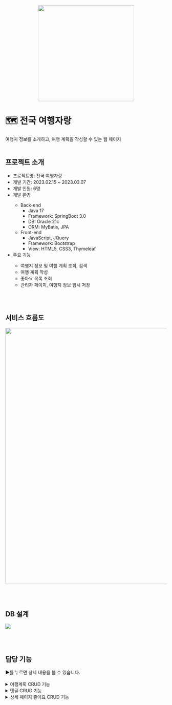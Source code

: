 <p align="center">
  <img src="https://github.com/yy-ham/Trip-Contest/assets/118264054/bca2943a-fd50-40d9-b868-f1dae67182e0" width="300">
</p>

# 🗺 전국 여행자랑
여행지 정보를 소개하고, 여행 계획을 작성할 수 있는 웹 페이지
<br>
<br>

<h2>프로젝트 소개</h2>
<ul>
  <li>프로젝트명: 전국 여행자랑</li>
  <li>개발 기간: 2023.02.15 ~ 2023.03.07</li>
  <li>개발 인원: 6명</li>
  <li>개발 환경</li>
  <ul>
    <li>Back-end
      <ul>
        <li>Java 17</li>
        <li>Framework: SpringBoot 3.0</li>
        <li>DB: Oracle 21c</li>
        <li>ORM: MyBatis, JPA</li>
      </ul>
    </li>
    <li>Front-end
      <ul>
        <li>JavaScript, JQuery</li>
        <li>Framework: Bootstrap</li>
        <li>View: HTML5, CSS3, Thymeleaf</li>
      </ul>
    </li>
  </ul>
  <li>주요 기능</li>
    <ul>
      <li>여행지 정보 및 여행 계획 조회, 검색</li>
      <li>여행 계획 작성</li>
      <li>좋아요 목록 조회</li>
      <li>관리자 페이지, 여행지 정보 임시 저장</li>
    </ul>
</ul>
<br>
<br>

<h2>서비스 흐름도</h2>
<p>
  <img src="https://github.com/yy-ham/Trip-Contest/assets/118264054/35973d15-69cf-4577-97b9-31eb1ddbbee9" width="800">
</p>
<br>
<br>

<h2>DB 설계</h2>
<p>
  <img src="https://github.com/yy-ham/Trip-Contest/assets/118264054/7e365f35-d943-420b-a481-0c4d1577a867">
</p>
<br>
<br>

<h2>담당 기능</h2>
▶를 누르면 상세 내용을 볼 수 있습니다.
<br>
<br>
<details>
  <summary>여행계획 CRUD 기능</summary>
  <br>
  <b>1. 여행 계획 목록 페이지</b>
  <p>
    <img src="https://github.com/yy-ham/Trip-Contest/assets/118264054/cac5286a-6e07-469e-a15b-08ba31851c5b">
  </p>
  <br>
  <br>
  
  <b>2. 여행 계획 상세 페이지</b>
  <p>
    <img src="https://github.com/yy-ham/Trip-Contest/assets/118264054/1df9d5d1-8f58-4a65-87ab-3d9f96d595ed">
  </p>
  <br>
  <br>
  
  <b>3. 여행 계획 작성 페이지</b>
  <ul>
    <li>데이터베이스에 있는 여행지 목록을 전국 또는 지역별로 조회</li>
    <li>여행지를 선택하면 화면 좌측 날짜 탭에 여행지 정보 추가</li>
    <li>여행일수 최대 4일까지 선택 가능</li>
    <li>여행 계획 작성 시 여행지별, 날짜별 또는 전체 초기화 가능</li>
  </ul>
  <br>
  <p>
    <img src="https://github.com/yy-ham/Trip-Contest/assets/118264054/deeccd8f-999c-46ed-9221-a91f9585eea4">
  </p>
  <br>
  <p>
    <img src="https://github.com/yy-ham/Trip-Contest/assets/118264054/28d56563-7a0f-4365-93af-16a049c86437"><br>
    ▲ 여행 계획 작성
  </p>
  <br>
  <p>
    <img src="https://github.com/yy-ham/Trip-Contest/assets/118264054/8586cf13-aec2-494a-b824-58e8cbe31fe0"><br>
    ▲ 여행일수 선택
  </p>
  <br>
  <p>
    <img src="https://github.com/yy-ham/Trip-Contest/assets/118264054/6569cf19-e4ec-4ea1-b1c4-c6e05058e1cf"><br>
    ▲ 여행지별, 날짜별 또는 전체 초기화
  </p>
  <br>
  <br>
  
  <b>4. 여행 계획 수정 페이지</b>
  <p>
    <img src="https://github.com/yy-ham/Trip-Contest/assets/118264054/8a38a09b-ff34-46bb-93ed-e1783afaab5e">
  </p>
  <p>
    <img src="https://github.com/yy-ham/Trip-Contest/assets/118264054/03e1e17f-a2b1-463d-81a3-8a5e3d3d885d"><br>
    ▲ 여행 계획 수정
  </p>
  <br>
</details>
<details>
  <summary>댓글 CRUD 기능</summary>
  <p>
    <img src="https://github.com/yy-ham/Trip-Contest/assets/118264054/387ac490-db7c-402e-bf54-9e25910ec7d3"><br>
    ▲ 댓글 작성, 수정 및 삭제
  </p>
</details>
<details>
  <summary>상세 페이지 좋아요 CRUD 기능</summary>
  <p>
    <img src="https://github.com/yy-ham/Trip-Contest/assets/118264054/8f5cbe69-6910-4201-a6ef-56ddec1b47b2"><br>
    ▲ 좋아요 및 좋아요 취소
  </p>
</details>
<br>
<br>

